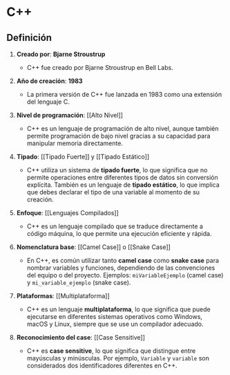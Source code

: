 # C++

## Definición

1. **Creado por**: **Bjarne Stroustrup**  
   - C++ fue creado por Bjarne Stroustrup en Bell Labs.

2. **Año de creación**: **1983**  
   - La primera versión de C++ fue lanzada en 1983 como una extensión del lenguaje C.

3. **Nivel de programación**: [[Alto Nivel]]
   - C++ es un lenguaje de programación de alto nivel, aunque también permite programación de bajo nivel gracias a su capacidad para manipular memoria directamente.

4. **Tipado**: [[Tipado Fuerte]] y [[Tipado Estático]]  
   - C++ utiliza un sistema de **tipado fuerte**, lo que significa que no permite operaciones entre diferentes tipos de datos sin conversión explícita. También es un lenguaje de **tipado estático**, lo que implica que debes declarar el tipo de una variable al momento de su creación.

5. **Enfoque**: [[Lenguajes Compilados]]
   - C++ es un lenguaje compilado que se traduce directamente a código máquina, lo que permite una ejecución eficiente y rápida.

6. **Nomenclatura base**: [[Camel Case]] o [[Snake Case]]  
   - En C++, es común utilizar tanto **camel case** como **snake case** para nombrar variables y funciones, dependiendo de las convenciones del equipo o del proyecto. Ejemplos: `miVariableEjemplo` (camel case) y `mi_variable_ejemplo` (snake case).

7. **Plataformas**: [[Multiplataforma]] 
   - C++ es un lenguaje **multiplataforma**, lo que significa que puede ejecutarse en diferentes sistemas operativos como Windows, macOS y Linux, siempre que se use un compilador adecuado.

8. **Reconocimiento del case**: [[Case Sensitive]]  
   - C++ es **case sensitive**, lo que significa que distingue entre mayúsculas y minúsculas. Por ejemplo, `Variable` y `variable` son considerados dos identificadores diferentes en C++.